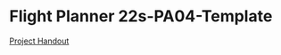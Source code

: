 # Flight Planner 22s-PA04-Template

[Project Handout](https://docs.google.com/document/d/1Fmx4t4ShC2lqQIkpUApZFd4GPLugPtE-oIWCM8Blz-A/edit?usp=sharing)
